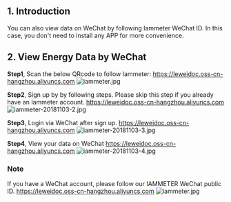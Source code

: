 ## 1. Introduction
You can also view data on WeChat by following Iammeter WeChat ID. 
In this case, you don't need to install any APP for more convenience.

## 2. View Energy Data by WeChat
**Step1**, Scan the below QRcode to follow Iammeter: 
https://leweidoc.oss-cn-hangzhou.aliyuncs.com
![iammeter.jpg](http://leweidoc.oss-cn-hangzhou.aliyuncs.com/lewei50/img/iammeter-20181103-1.jpg)

 
**Step2**, Sign up by by following steps. Please skip this step if you already have an Iammeter account.
https://leweidoc.oss-cn-hangzhou.aliyuncs.com
 ![iammeter-20181103-2.jpg](http://leweidoc.oss-cn-hangzhou.aliyuncs.com/lewei50/img/iammeter-20181103-2.jpg)


**Step3**, Login via WeChat after sign up.
https://leweidoc.oss-cn-hangzhou.aliyuncs.com
![iammeter-20181103-3.jpg](http://leweidoc.oss-cn-hangzhou.aliyuncs.com/lewei50/img/iammeter-20181103-3.jpg)



**Step4**, View your data on WeChat
https://leweidoc.oss-cn-hangzhou.aliyuncs.com
![iammeter-20181103-4.jpg](http://leweidoc.oss-cn-hangzhou.aliyuncs.com/lewei50/img/iammeter-20181103-4.jpg)


### Note

If you have a WeChat account, please follow our IAMMETER WeChat public ID.
https://leweidoc.oss-cn-hangzhou.aliyuncs.com
![iammeter.jpg](http://leweidoc.oss-cn-hangzhou.aliyuncs.com/lewei50/img/iammeter-20181103-1.jpg)
